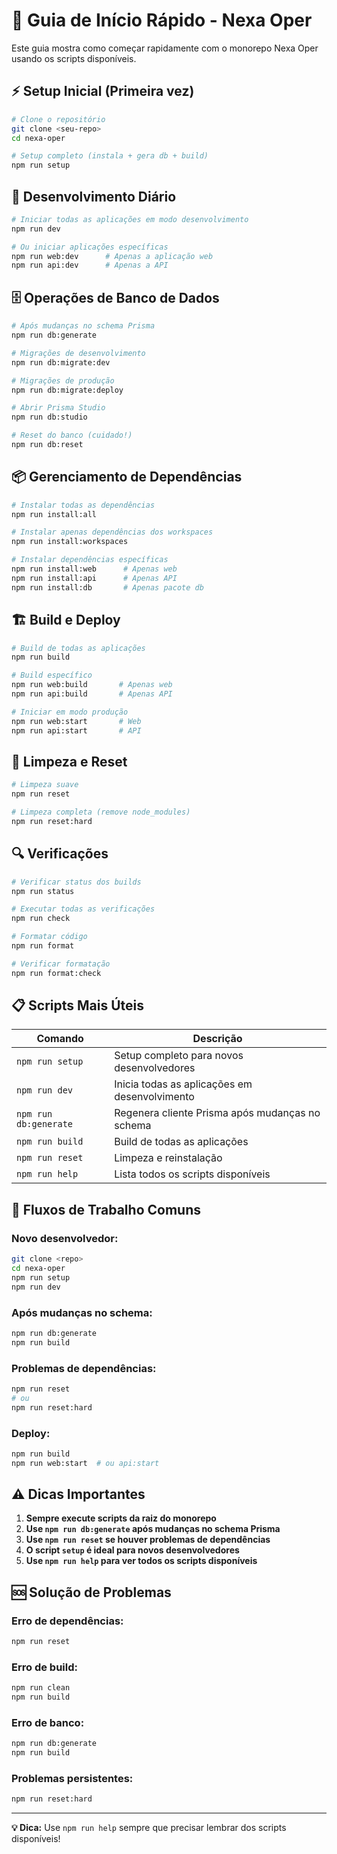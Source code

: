 # 🚀 Guia de Início Rápido - Nexa Oper

Este guia mostra como começar rapidamente com o monorepo Nexa Oper usando os scripts disponíveis.

## ⚡ **Setup Inicial (Primeira vez)**

```bash
# Clone o repositório
git clone <seu-repo>
cd nexa-oper

# Setup completo (instala + gera db + build)
npm run setup
```

## 🔄 **Desenvolvimento Diário**

```bash
# Iniciar todas as aplicações em modo desenvolvimento
npm run dev

# Ou iniciar aplicações específicas
npm run web:dev      # Apenas a aplicação web
npm run api:dev      # Apenas a API
```

## 🗄️ **Operações de Banco de Dados**

```bash
# Após mudanças no schema Prisma
npm run db:generate

# Migrações de desenvolvimento
npm run db:migrate:dev

# Migrações de produção
npm run db:migrate:deploy

# Abrir Prisma Studio
npm run db:studio

# Reset do banco (cuidado!)
npm run db:reset
```

## 📦 **Gerenciamento de Dependências**

```bash
# Instalar todas as dependências
npm run install:all

# Instalar apenas dependências dos workspaces
npm run install:workspaces

# Instalar dependências específicas
npm run install:web      # Apenas web
npm run install:api      # Apenas API
npm run install:db       # Apenas pacote db
```

## 🏗️ **Build e Deploy**

```bash
# Build de todas as aplicações
npm run build

# Build específico
npm run web:build       # Apenas web
npm run api:build       # Apenas API

# Iniciar em modo produção
npm run web:start       # Web
npm run api:start       # API
```

## 🧹 **Limpeza e Reset**

```bash
# Limpeza suave
npm run reset

# Limpeza completa (remove node_modules)
npm run reset:hard
```

## 🔍 **Verificações**

```bash
# Verificar status dos builds
npm run status

# Executar todas as verificações
npm run check

# Formatar código
npm run format

# Verificar formatação
npm run format:check
```

## 📋 **Scripts Mais Úteis**

| Comando | Descrição |
|---------|-----------|
| `npm run setup` | Setup completo para novos desenvolvedores |
| `npm run dev` | Inicia todas as aplicações em desenvolvimento |
| `npm run db:generate` | Regenera cliente Prisma após mudanças no schema |
| `npm run build` | Build de todas as aplicações |
| `npm run reset` | Limpeza e reinstalação |
| `npm run help` | Lista todos os scripts disponíveis |

## 🎯 **Fluxos de Trabalho Comuns**

### **Novo desenvolvedor:**

```bash
git clone <repo>
cd nexa-oper
npm run setup
npm run dev
```

### **Após mudanças no schema:**

```bash
npm run db:generate
npm run build
```

### **Problemas de dependências:**

```bash
npm run reset
# ou
npm run reset:hard
```

### **Deploy:**

```bash
npm run build
npm run web:start  # ou api:start
```

## ⚠️ **Dicas Importantes**

1. **Sempre execute scripts da raiz do monorepo**
2. **Use `npm run db:generate` após mudanças no schema Prisma**
3. **Use `npm run reset` se houver problemas de dependências**
4. **O script `setup` é ideal para novos desenvolvedores**
5. **Use `npm run help` para ver todos os scripts disponíveis**

## 🆘 **Solução de Problemas**

### **Erro de dependências:**

```bash
npm run reset
```

### **Erro de build:**

```bash
npm run clean
npm run build
```

### **Erro de banco:**

```bash
npm run db:generate
npm run build
```

### **Problemas persistentes:**

```bash
npm run reset:hard
```

---

**💡 Dica:** Use `npm run help` sempre que precisar lembrar dos scripts disponíveis!
